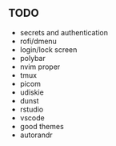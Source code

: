 ## TODO

- secrets and authentication
- rofi/dmenu
- login/lock screen
- polybar
- nvim proper
- tmux
- picom
- udiskie
- dunst
- rstudio
- vscode
- good themes
- autorandr